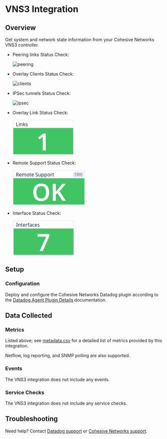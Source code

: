 # VNS3 Integration

## Overview

Get system and network state information from your Cohesive Networks VNS3 controller.

- Peering links Status Check:

  ![peering][1]

- Overlay Clients Status Check:

  ![clients][2]

- IPSec tunnels Status Check:

  ![ipsec][3]

- Overlay Link Status Check:

  ![links][4]

- Remote Support Status Check:

  ![remote_support][5]

- Interface Status Check:

  ![interface_status][6]

## Setup

### Configuration

Deploy and configure the Cohesive Networks Datadog plugin according to the [Datadog Agent Plugin Details][7] documentation.

## Data Collected

### Metrics

Listed above; see [metadata.csv][8] for a detailed list of metrics provided by this integration.

Netflow, log reporting, and SNMP polling are also supported.

### Events

The VNS3 integration does not include any events.

### Service Checks

The VNS3 integration does not include any service checks.

## Troubleshooting

Need help? Contact [Datadog support][9] or [Cohesive Networks support][10].

[1]: https://raw.githubusercontent.com/DataDog/integrations-extras/master/vns3/images/peering.png
[2]: https://raw.githubusercontent.com/DataDog/integrations-extras/master/vns3/images/clients.png
[3]: https://raw.githubusercontent.com/DataDog/integrations-extras/master/vns3/images/ipsec.png
[4]: https://raw.githubusercontent.com/DataDog/integrations-extras/master/vns3/images/links.png
[5]: https://raw.githubusercontent.com/DataDog/integrations-extras/master/vns3/images/remotesupport.png
[6]: https://raw.githubusercontent.com/DataDog/integrations-extras/master/vns3/images/interfaces.png
[7]: https://docs.cohesive.net/docs/network-edge-plugins/datadog/
[8]: https://github.com/DataDog/integrations-extras/blob/master/vns3/metadata.csv
[9]: https://docs.datadoghq.com/help/
[10]: https://support.cohesive.net/
